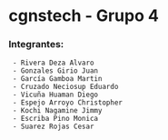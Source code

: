# cgnstech - Grupo 4
### Integrantes:
```
 - Rivera Deza Alvaro
 - Gonzales Girio Juan
 - García Gamboa Martin
 - Cruzado Neciosup Eduardo
 - Vicuña Huaman Diego
 - Espejo Arroyo Christopher
 - Kochi Nagamine Jimmy
 - Escriba Pino Monica 
 - Suarez Rojas Cesar
```